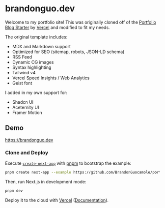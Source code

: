 # brandonguo.dev

Welcome to my portfolio site! This was originally cloned off of the [Portfolio Blog Starter](https://github.com/vercel/examples/tree/main/solutions/blog) by [Vercel](https://vercel.com/templates) and modified to fit my needs.

The original template includes: 
- MDX and Markdown support
- Optimized for SEO (sitemap, robots, JSON-LD schema)
- RSS Feed
- Dynamic OG images
- Syntax highlighting
- Tailwind v4
- Vercel Speed Insights / Web Analytics
- Geist font

I added in my own support for:
- Shadcn UI
- Aceternity UI
- Framer Motion

## Demo

https://brandonguo.dev


### Clone and Deploy

Execute [`create-next-app`](https://github.com/vercel/next.js/tree/canary/packages/create-next-app) with [pnpm](https://pnpm.io/installation) to bootstrap the example:

```bash
pnpm create next-app --example https://github.com/BrandonGuocamole/portfolio blog
```

Then, run Next.js in development mode:

```bash
pnpm dev
```

Deploy it to the cloud with [Vercel](https://vercel.com/templates) ([Documentation](https://nextjs.org/docs/app/building-your-application/deploying)).
